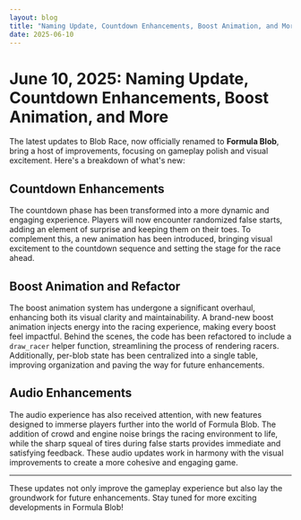 ```yaml
---
layout: blog
title: "Naming Update, Countdown Enhancements, Boost Animation, and More"
date: 2025-06-10
---
```


# June 10, 2025: Naming Update, Countdown Enhancements, Boost Animation, and More

The latest updates to Blob Race, now officially renamed to **Formula Blob**, bring a host of improvements, focusing on gameplay polish and visual excitement. Here's a breakdown of what's new:

## Countdown Enhancements

The countdown phase has been transformed into a more dynamic and engaging experience. Players will now encounter randomized false starts, adding an element of surprise and keeping them on their toes. To complement this, a new animation has been introduced, bringing visual excitement to the countdown sequence and setting the stage for the race ahead.

## Boost Animation and Refactor

The boost animation system has undergone a significant overhaul, enhancing both its visual clarity and maintainability. A brand-new boost animation injects energy into the racing experience, making every boost feel impactful. Behind the scenes, the code has been refactored to include a `draw_racer` helper function, streamlining the process of rendering racers. Additionally, per-blob state has been centralized into a single table, improving organization and paving the way for future enhancements.

## Audio Enhancements

The audio experience has also received attention, with new features designed to immerse players further into the world of Formula Blob. The addition of crowd and engine noise brings the racing environment to life, while the sharp squeal of tires during false starts provides immediate and satisfying feedback. These audio updates work in harmony with the visual improvements to create a more cohesive and engaging game.

---

These updates not only improve the gameplay experience but also lay the groundwork for future enhancements. Stay tuned for more exciting developments in Formula Blob!
